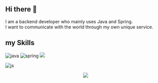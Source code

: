## Hi there 👋

I am a backend developer who mainly uses Java and Spring.<br>
I want to communicate with the world through my own unique service.

## my Skills
![java](https://img.shields.io/badge/java-007396?style=for-the-badge&logo=OpenJDK&logoColor=white)
![spring](https://img.shields.io/badge/Spring-6DB33F?style=for-the-badge&logo=spring&logoColor=white)
<img src="https://img.shields.io/badge/springboot-6DB33F?style=for-the-badge&logo=springboot&logoColor=white">

![js](https://img.shields.io/badge/JavaScript-F7DF1E?style=for-the-badge&logo=JavaScript&logoColor=white)

<div align=center>
	<img src="https://img.shields.io/badge/Spring-6DB33F?style=for-the-badge&logo=Spring&logoColor=white">
    <br>
</div>
